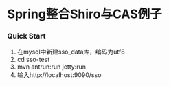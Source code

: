 # Spring整合Shiro与CAS例子

### Quick Start

  1. 在mysql中新建sso_data库，编码为utf8
  2. cd sso-test
  3. mvn antrun:run jetty:run
  4. 输入http://localhost:9090/sso
  

